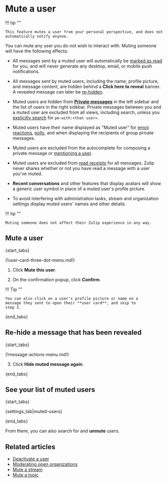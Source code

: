 # Mute a user

!!! tip ""

    This feature mutes a user from your personal perspective, and does not
    automatically notify anyone.

You can mute any user you do not wish to interact with. Muting someone will
have the following effects:

* All messages sent by a muted user will automatically be [marked as
  read](/help/marking-messages-as-read) for you, and will never
  generate any desktop, email, or mobile push notifications.

* All messages sent by muted users, including the name, profile
  picture, and message content, are hidden behind a **Click here to
  reveal** banner. A revealed message can later be [re-hidden](/help/mute-a-user#re-hide-a-message-that-has-been-revealed).

* Muted users are hidden from [**Private
  messages**](/help/private-messages) in the left sidebar and the list
  of users in the right sidebar. Private messages between you and a
  muted user are excluded from all views, including search, unless you
  [explicitly search](/help/search-for-messages) for `pm-with:<that
  user>`.

* Muted users have their name displayed as "Muted user" for [emoji
  reactions][view-emoji-reactions], [polls](/help/create-a-poll), and
  when displaying the recipients of group private messages.

* Muted users are excluded from the autocomplete for composing a
  private message or [mentioning a user](/help/mention-a-user-or-group).

* Muted users are excluded from [read receipts](/help/read-receipts)
  for all messages. Zulip never shares whether or not you have read
  a message with a user you've muted.

* **Recent conversations** and other features that display avatars will
  show a generic user symbol in place of a muted user's profile picture.

* To avoid interfering with administration tasks, stream and
  organization settings display muted users' names and other details.

!!! tip ""

    Muting someone does not affect their Zulip experience in any way.


[view-emoji-reactions]: /help/emoji-reactions#view-who-reacted-to-a-message

## Mute a user

{start_tabs}

{!user-card-three-dot-menu.md!}

1. Click **Mute this user**.

1. On the confirmation popup, click **Confirm**.

!!! Tip ""

    You can also click on a user's profile picture or name on a
    message they sent to open their **user card**, and skip to
    step 3.

{end_tabs}

## Re-hide a message that has been revealed

{start_tabs}

{!message-actions-menu.md!}

3. Click **Hide muted message again**.

{end_tabs}

## See your list of muted users

{start_tabs}

{settings_tab|muted-users}

{end_tabs}

From there, you can also search for and **unmute** users.

## Related articles

* [Deactivate a user](/help/deactivate-or-reactivate-a-user)
* [Moderating open organizations](/help/moderating-open-organizations)
* [Mute a stream](/help/mute-a-stream)
* [Mute a topic](/help/mute-a-topic)
